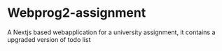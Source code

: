 # Webprog2-assignment
A Nextjs based webapplication for a university assignment, it contains a upgraded version of todo list

